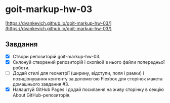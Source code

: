 # goit-markup-hw-03

[https://dvankevich.github.io/goit-markup-hw-03/](https://dvankevich.github.io/goit-markup-hw-03/)

## Завдання

- [x] Створи репозиторій goit-markup-hw-03.
- [x] Склонуй створений репозиторій і скопіюй в нього файли попередньої роботи.
- [ ] Додай стилі для геометрії (ширину, відступи, поля і рамки) і позиціонування контенту за допомогою Flexbox для сторінок макета домашнього завдання #3.
- [x] Налаштуй GitHub Pages і додай посилання на живу сторінку в секцію About GitHub-репозиторія.
